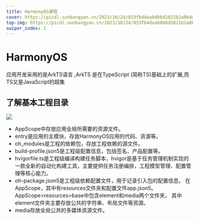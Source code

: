 ```yaml
---
title: HarmonyOS课程
cover: https://picdl.sunbangyan.cn/2023/10/24/033fb4deab0b6d2821b2a8b4d061d619.jpg
top-img: https://picdl.sunbangyan.cn/2023/10/24/033fb4deab0b6d2821b2a8b4d061d619.jpg
swiper_index: 1
---
```

# HarmonyOS
应用开发采用的是ArkTS语言 ,ArkTS 是在TypeScript (简称TS)基础上的扩展,而TS又是JavaScript的超集
## 了解基本工程目录
![](https://picss.sunbangyan.cn/2023/10/24/01695a4ab6b2d77ca57aa1323de3554b.png)
- AppScope中存放应用全局所需要的资源文件。
- entry是应用的主模块，存放HarmonyOS应用的代码、资源等。
- oh_modules是工程的依赖包，存放工程依赖的源文件。
- build-profile.json5是工程级配置信息，包括签名、产品配置等。
- hvigorfile.ts是工程级编译构建任务脚本，hvigor是基于任务管理机制实现的一款全新的自动化构建工具，主要提供任务注册编排，工程模型管理、配置管理等核心能力。
- oh-package.json5是工程级依赖配置文件，用于记录引入包的配置信息。
  在AppScope，其中有resources文件夹和配置文件app.json5。AppScope>resources>base中包含element和media两个文件夹， 其中element文件夹主要存放公共的字符串、布局文件等资源。 
- media存放全局公共的多媒体资源文件。



